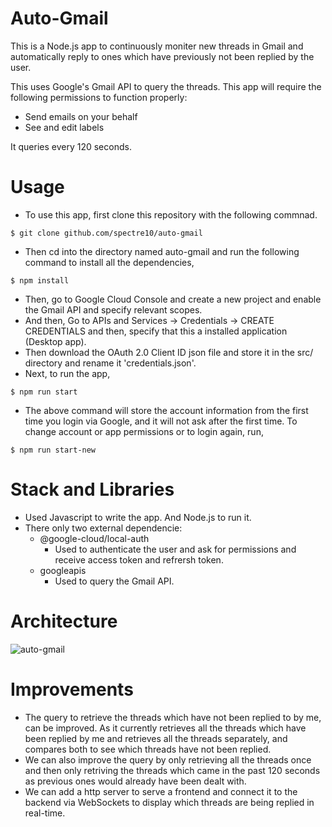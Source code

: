 # Auto-Gmail

This is a Node.js app to continuously moniter new threads in Gmail and automatically reply to ones which have previously not been replied by the user.

This uses Google's Gmail API to query the threads.
This app will require the following permissions to function properly:
- Send emails on your behalf
- See and edit labels

It queries every 120 seconds.

# Usage

- To use this app, first clone this repository with the following commnad.

```
$ git clone github.com/spectre10/auto-gmail
```
- Then cd into the directory named auto-gmail and run the following command to install all the dependencies,
```
$ npm install
```
- Then, go to Google Cloud Console and create a new project and enable the Gmail API and specify relevant scopes.
- And then, Go to APIs and Services -> Credentials -> CREATE CREDENTIALS and then, specify that this a installed application (Desktop app). 
- Then download the OAuth 2.0 Client ID json file and store it in the src/ directory and rename it 'credentials.json'. 
- Next, to run the app,
```
$ npm run start
```
- The above command will store the account information from the first time you login via Google, and it will not ask after the first time.
To change account or app permissions or to login again, run,
```
$ npm run start-new
```
# Stack and Libraries
- Used Javascript to write the app. And Node.js to run it.
- There only two external dependencie:
  - @google-cloud/local-auth
    - Used to authenticate the user and ask for permissions and receive access token and refrersh token.
  - googleapis
    - Used to query the Gmail API.
# Architecture
![auto-gmail](https://github.com/spectre10/auto-gmail/assets/72698233/b2547fce-9bd3-4ba6-8865-c7b682b0aad0)


# Improvements
- The query to retrieve the threads which have not been replied to by me, can be improved.
  As it currently retrieves all the threads which have been replied by me and retrieves all the threads separately, and compares both to see which threads have not been replied.
- We can also improve the query by only retrieving all the threads once and then only retriving the threads which came in the past 120 seconds as previous ones would already have been dealt with.
- We can add a http server to serve a frontend and connect it to the backend via WebSockets to display which threads are being replied in real-time.

